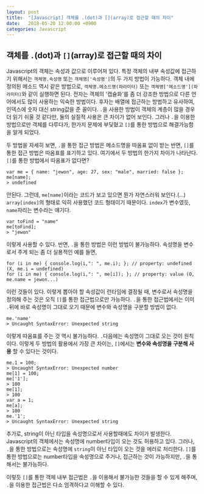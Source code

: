 ```yaml
---
layout: post
title:  "[Javascript] 객체를 .(dot)과 [](array)로 접근할 때의 차이"
date:   2018-05-20 12:00:00 +0900
categories: Javascript
---
```


## 객체를 `.`(dot)과 `[]`(array)로 접근할 때의 차이

Javascript의 객체는 속성과 값으로 이루어져 있다. 특정 객체의 내부 속성값에 접근하기 위해서는 `객체명.속성명` 또는 `객체명['속성명']`의 두 가지 방법이 가능하다. 객체 내에 정의된 메소드 역시 같은 방법으로, `객체명.메소드명(파라미터)` 또는 `객체명['메소드명'](파라미터)`와 같이 실행하면 된다. 전자는 객체의 '캡슐화'를 좀 더 강조한 방법으로 다른 언어에서도 많이 사용하는 익숙한 방법이다. 후자는 배열에 접근하는 방법하고 유사하여, 인덱스에 숫자 대신 string값을 준 꼴이다. `.`을 사용한 방법이 객체의 계층이 많을 경우 더 읽기 쉬울 것 같다만, 둘의 실질적 사용은 큰 차이가 없어 보인다. 그러나 `.`을 이용한 방법으로만 객체를 다루다가, 한가지 문제에 부딪혔고 `[]`를 통한 방법으로 해결가능함을 알게 되었다.

두 방법을 자세히 보면, `.`을 통한 접근 방법은 메소드명을 따옴표 없이 받는 반면, `[]`를 통한 접근 방법은 따옴표를 표기하고 있다. 여기에서 두 방법의 한가지 차이가 나타난다. `[]`를 통한 방법에서 따옴표가 없다면?
```
var me = { name: "jewon", age: 27, sex: "male", married: false };  
me[name];
> undefined
```
안된다. 그런데, `me[name]`이라는 코드가 보고 있으면 뭔가 자연스러워 보인다.(...) `array[index]`의 형태로 익히 사용했던 코드 형태이기 때문이다. `index`가 변수였듯, `name`자리는 변수라는 얘기다.
```
var toFind = "name"
me[toFind];
> "jewon"
```
이렇게 사용할 수 있다. 반면, `.`을 통한 방법은 이런 방법이 불가능하다. 속성명을 변수로서 주게 되는 좀 더 실용적인 예를 들면,
```
for (i in me) { console.log(i,": ", me.i); }; // property: undefined (X, me.i = undefined)
for (i in me) { console.log(i,": ", me[i]); }; // property: value (O, me.name = jewon...)
```
이런 것들이 있다. 이렇게 뽑아야 할 속성값이 런타임에 결정될 때, 변수로서 속성명을 정의해 주는 것은 오직 `[]`를 통한 접근법으로만 가능하다.
`.`을 통한 접근법에서는 이미 `.`뒤에 바로 속성명이 그대로 오기 때문에 변수와 속성명을 구분할 방법이 없다.
```
me.'name'
> Uncaught SyntaxError: Unexpected string
```
이렇게 따옴표를 주는 것 역시 불가능하다. `.`다음에는 속성명이 그대로 오는 것이 원칙이다.
이렇게 두 방법의 활용에서 가장 큰 차이는, `[]`에서는 **변수와 속성명을 구분해 사용** 할 수 있다는 것이다.



```
me.1 = 100;
> Uncaught SyntaxError: Unexpected number
me[1] = 100;
me['1'];
> 100
me[1];
> 100
var a = 1;
me[a];
> 100
me.'1';
> Uncaught SyntaxError: Unexpected string
```
추가로, string이 아닌 타입을 속성명으로서 사용할때에도 차이가 발생한다. Javascript의 객체에서는 속성명에 number타입이 오는 것도 허용하고 있다. 그러나,  `.`을 통한 방법으로는 속성명에 `string`이 아닌 타입이 오는 것을 에러로 처리한다. `[]`를 통한 방법으로는 number타입을 속성명으로 주거나, 접근하는 것이 가능하지만, `.`을 통해서는 불가능하다.

이렇듯 `[]`를 통한 객체 내부 접근법은 `.`을 이용해서 불가능한 것들을 할 수 있게 해주며, `.`을 이용한 접근법은 다소 엄격하다고 이해할 수 있다.
